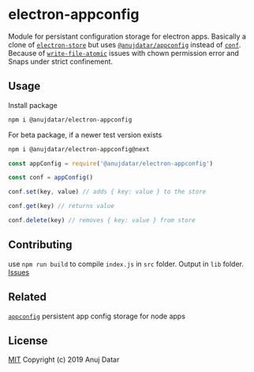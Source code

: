 # electron-appconfig

Module for persistant configuration storage for electron apps. Basically a clone of [`electron-store`](https://github.com/sindresorhus/electron-store) but uses [`@anujdatar/appconfig`](https://github.com/anujdatar/appconfig) instead of [`conf`](https://github.com/sindresorhus/conf). Because of [`write-file-atomic`](https://github.com/npm/write-file-atomic) issues with chown permission error and Snaps under strict confinement.

## Usage

Install package

```bash
npm i @anujdatar/electron-appconfig
```

For beta package, if a newer test version exists

```bash
npm i @anujdatar/electron-appconfig@next
```

```js
const appConfig = require('@anujdatar/electron-appconfig')

const conf = appConfig()

conf.set(key, value) // adds { key: value } to the store

conf.get(key) // returns value

conf.delete(key) // removes { key: value } from store
```

## Contributing

use `npm run build` to compile `index.js` in `src` folder. Output in `lib` folder.
[Issues](https://github.com/anujdatar/electron-appconfig/issues)

## Related

[`appconfig`](https://github.com/anujdatar/appconfig) persistent app config storage for node apps

## License

[MIT](https://github.com/anujdatar/electron-appconfig/blob/master/LICENSE) Copyright (c) 2019 Anuj Datar
